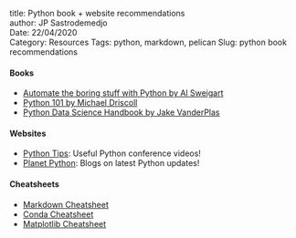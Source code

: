 title: Python book + website recommendations    
author: JP Sastrodemedjo\
Date: 22/04/2020  
Category: Resources
Tags: python, markdown, pelican
Slug: python book recommendations

#### Books

- [Automate the boring stuff with Python by Al Sweigart](https://automatetheboringstuff.com/) 
- [Python  101 by Michael Driscoll](https://python101.pythonlibrary.org/) 
- [Python Data Science Handbook by Jake VanderPlas](https://jakevdp.github.io/PythonDataScienceHandbook/) 

#### Websites

- [Python Tips](https://pythontips.com/python-resources/): Useful Python conference videos!
- [Planet Python](https://planetpython.org/): Blogs on latest Python updates!

#### Cheatsheets

- [Markdown Cheatsheet](https://github.com/adam-p/markdown-here/wiki/Markdown-Cheatsheet)
- [Conda Cheatsheet](https://docs.conda.io/projects/conda/en/4.6.0/_downloads/52a95608c49671267e40c689e0bc00ca/conda-cheatsheet.pdf)
- [Matplotlib Cheatsheet](https://datacamp-community-prod.s3.amazonaws.com/28b8210c-60cc-4f13-b0b4-5b4f2ad4790b)
